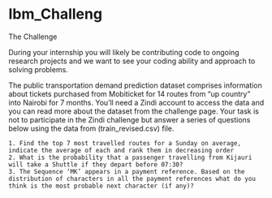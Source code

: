 # Ibm_Challeng

The Challenge

During your internship you will likely be contributing code to ongoing research projects and we want to see your coding ability and approach to solving problems. 

The public transportation demand prediction dataset comprises information about tickets purchased from Mobiticket for 14 routes from “up country” into Nairobi for 7 months. You’ll need a Zindi account to access the data and you can read more about the dataset from the challenge page. Your task is not to participate in the Zindi challenge but answer a series of questions below using the data from (train_revised.csv) file.

    1. Find the top 7 most travelled routes for a Sunday on average, indicate the average of each and rank them in decreasing order
    2. What is the probability that a passenger travelling from Kijauri will take a Shuttle if they depart before 07:30?
    3. The Sequence ‘MK’ appears in a payment reference. Based on the distribution of characters in all the payment references what do you think is the most probable next character (if any)?
